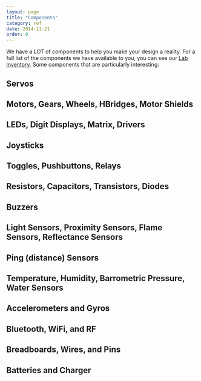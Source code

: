 ```yaml
---
layout: page
title: "Components"
category: ref
date: 2014-11-21
order: 0
---
```


We have a LOT of components to help you make your design a reality.  For a full list of the components we have available to you, you can see our [Lab Inventory](https://docs.google.com/spreadsheets/d/1snX36J_Z5fDnIDeg48gQlfwQUidzGE4iUPnsUCTJoA8/edit#gid=0).  Some components that are particularly interesting:

## Servos

## Motors, Gears, Wheels, HBridges, Motor Shields

## LEDs, Digit Displays, Matrix, Drivers

## Joysticks

## Toggles, Pushbuttons, Relays

## Resistors, Capacitors, Transistors, Diodes

## Buzzers

## Light Sensors, Proximity Sensors, Flame Sensors, Reflectance Sensors

## Ping (distance) Sensors

## Temperature, Humidity, Barrometric Pressure, Water Sensors

## Accelerometers and Gyros

## Bluetooth, WiFi, and RF

## Breadboards, Wires, and Pins

## Batteries and Charger



